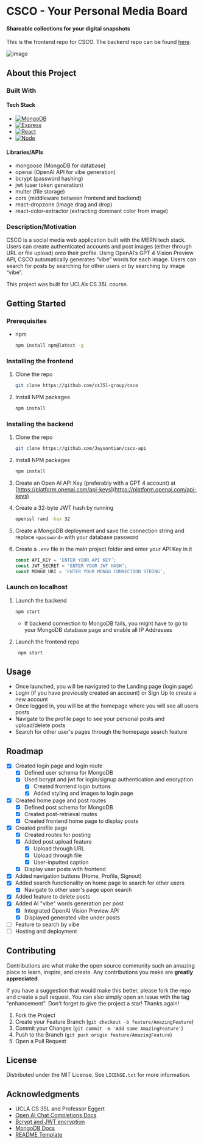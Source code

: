 # CSCO - Your Personal Media Board
#### Shareable collections for your digital snapshots

This is the frontend repo for CSCO. The backend repo can be found [here](https://github.com/Jaysontian/csco-api).

![image](https://github.com/cs35l-group/csco/assets/48577877/0e331320-2500-47f1-89ce-c9b929533168)

## About this Project
### Built With
#### Tech Stack
- [![MongoDB][MongoDB]][MongoDB-url]
- [![Express][Express.js]][Express-url]
- [![React][React.js]][React-url]
- [![Node][Node.js]][Node-url]

#### Libraries/APIs
- mongoose (MongoDB for database)
- openai (OpenAI API for vibe generation)
- bcrypt (password hashing)
- jwt (user token generation)
- multer (file storage)
- cors (middleware between frontend and backend)
- react-dropzone (image drag and drop)
- react-color-extractor (extracting dominant color from image)
  
### Description/Motivation
CSCO is a social media web application built with the MERN tech stack. Users can create authenticated accounts and post images (either through URL or file upload) onto their profile. Using OpenAI’s GPT 4 Vision Preview API, CSCO automatically generates “vibe” words for each image. Users can search for posts by searching for other users or by searching by image “vibe”.

This project was built for UCLA’s CS 35L course.


## Getting Started
### Prerequisites
* npm
  ```sh
  npm install npm@latest -g
  ```
### Installing the frontend 
1. Clone the repo
   ```sh
   git clone https://github.com/cs35l-group/csco
   ```
2. Install NPM packages
   ```sh
   npm install
   ```

### Installing the backend
1. Clone the repo
   ```sh
   git clone https://github.com/Jaysontian/csco-api
   ```
2. Install NPM packages
   ```sh
   npm install
   ```
3. Create an Open AI API Key (preferably with a GPT 4 account) at [https://platform.openai.com/api-keys](https://platform.openai.com/api-keys) 
4. Create a 32-byte JWT hash by running 
	```sh
	openssl rand -hex 32 
	```
5. Create a MongoDB deployment and save the connection string and replace `<password>` with your database password

6. Create a `.env` file in the main project folder and enter your API Key in it
   ```js
   const API_KEY = 'ENTER YOUR API KEY’;
   const JWT_SECRET = 'ENTER YOUR JWT HASH’;
   const MONGO_URI = 'ENTER YOUR MONGO CONNECTION STRING’; 
   ```
### Launch on localhost

1. Launch the backend
   ```sh
   npm start
   ```
	- If backend connection to MongoDB fails, you might have to go to your MongoDB database page and enable all IP Addresses

2. Launch the frontend repo
   ```sh
	npm start
   ```

<!-- USAGE EXAMPLES -->
## Usage
- Once launched, you will be navigated to the Landing page (login page)
- Login (if you have previously created an account) or Sign Up to create a new account
- Once logged in, you will be at the homepage where you will see all users posts
- Navigate to the profile page to see your personal posts and upload/delete posts
- Search for other user's pages through the homepage search feature

<!-- ROADMAP -->
## Roadmap
- [X] Created login page and login route
	- [X] Defined user schema for MongoDB
 	- [X] Used bcrypt and jwt for login/signup authentication and encryption
        - [X] Created frontend login buttons
        - [X] Added styling and images to login page
- [X] Created home page and post routes
	- [X] Defined post schema for MongoDB
 	- [X] Created post-retrieval routes
	- [X] Created frontend home page to display posts
- [X] Created profile page
	- [X] Created routes for posting
 	- [X] Added post upload feature
  		- [X] Upload through URL
		- [X] Upload through file
 		- [X] User-inputted caption
 	- [X] Display user posts with frontend
- [X] Added navigation buttons (Home, Profile, Signout)
- [X] Added search functionality on home page to search for other users
	- [X] Navigate to other user's page upon search
- [X] Added feature to delete posts
- [X] Added AI "vibe" words generation per post
	- [X] Integrated OpenAI Vision Preview API
	- [X] Displayed generated vibe under posts
- [ ] Feature to search by vibe
- [ ] Hosting and deployment

<!-- CONTRIBUTING -->
## Contributing
Contributions are what make the open source community such an amazing place to learn, inspire, and create. Any contributions you make are **greatly appreciated**.

If you have a suggestion that would make this better, please fork the repo and create a pull request. You can also simply open an issue with the tag "enhancement".
Don't forget to give the project a star! Thanks again!

1. Fork the Project
2. Create your Feature Branch (`git checkout -b feature/AmazingFeature`)
3. Commit your Changes (`git commit -m 'Add some AmazingFeature'`)
4. Push to the Branch (`git push origin feature/AmazingFeature`)
5. Open a Pull Request

<!-- LICENSE -->
## License
Distributed under the MIT License. See `LICENSE.txt` for more information.


<!-- ACKNOWLEDGMENTS -->
## Acknowledgments
* UCLA CS 35L and Professor Eggert
* [Open AI Chat Completions Docs](https://platform.openai.com/docs/guides/text-generation)
* [Bcrypt and JWT encryption](https://dev.to/eidorianavi/authentication-and-jwt-in-node-js-4i13)
* [MongoDB Docs](https://www.mongodb.com/docs/)
* [README Template](https://github.com/othneildrew/Best-README-Template)

[Node.js]: https://img.shields.io/badge/Node.js-339933.svg?style=for-the-badge&logo=nodedotjs&logoColor=white
[Node-url]: https://nodejs.org/
[MongoDB]: https://img.shields.io/badge/MongoDB-47A248.svg?style=for-the-badge&logo=MongoDB&logoColor=white
[MongoDB-url]: https://www.mongodb.com/
[OpenAI]: https://img.shields.io/badge/OpenAI-412991.svg?style=for-the-badge&logo=OpenAI&logoColor=white
[OpenAI-url]: https://platform.openai.com/docs/guides/text-generation
[Express.js]: https://img.shields.io/badge/Express.js-404D59?style=for-the-badge
[Express-url]: https://expressjs.org/
[React.js]: https://img.shields.io/badge/React-20232A?style=for-the-badge&logo=react&logoColor=61DAFB
[React-url]: https://reactjs.org/

